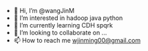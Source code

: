 - 👋 Hi, I’m @wangJinM
- 👀 I’m interested in hadoop java python
- 🌱 I’m currently learning CDH spqrk
- 💞️ I’m looking to collaborate on ...
- 📫 How to reach me wjinming00@gmail.com

<!---
wangJinM/wangJinM is a ✨ special ✨ repository because its `README.md` (this file) appears on your GitHub profile.
You can click the Preview link to take a look at your changes.
--->
